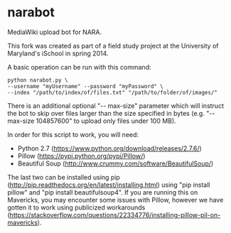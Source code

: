 narabot
=======

MediaWiki upload bot for NARA. 

This fork was created as part of a field study project at the University of Maryland's iSchool in spring 2014.

A basic operation can be run with this command: 

    python narabot.py \
    --username "myUsername" --password "myPassword" \
    --index "/path/to/index/of/files.txt" "/path/to/folder/of/images/"

There is an additional optional "-- max-size" parameter which will instruct the bot to skip over files larger than the size specified in bytes (e.g. "-- max-size 104857600" to upload only files under 100 MB).

In order for this script to work, you will need:
* Python 2.7 (https://www.python.org/download/releases/2.7.6/)
* Pillow (https://pypi.python.org/pypi/Pillow/)
* Beautiful Soup (http://www.crummy.com/software/BeautifulSoup/)

The last two can be installed using pip (http://pip.readthedocs.org/en/latest/installing.html) using "pip install pillow" and "pip install beautifulsoup4". If you are running this on Mavericks, you may encounter some issues with Pillow, however we have gotten it to work using publicized workarounds (https://stackoverflow.com/questions/22334776/installing-pillow-pil-on-mavericks).
